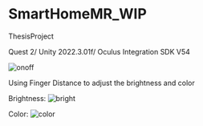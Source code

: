 # SmartHomeMR_WIP
ThesisProject

Quest 2/ Unity 2022.3.01f/ Oculus Integration SDK V54

![onoff](https://github.com/NarrowSpace/SmartHomeMR_WIP/assets/105491905/896e258a-a7c1-45ea-a957-75f1acb402d2)

Using Finger Distance to adjust the brightness and color

Brightness:
![bright](https://github.com/NarrowSpace/SmartHomeMR_WIP/assets/105491905/8f7f7d2c-989c-4214-94b8-e4e8145583f6)


Color:
![color](https://github.com/NarrowSpace/SmartHomeMR_WIP/assets/105491905/410ec134-0ac3-4ea8-b726-21136d79586d)
